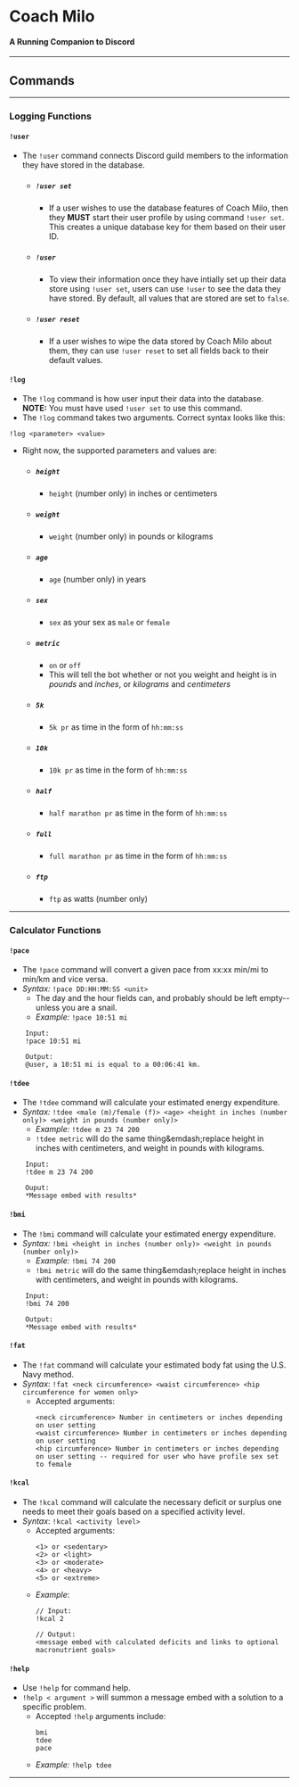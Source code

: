# Coach Milo
#### A Running Companion to Discord
---
## Commands
---
### Logging Functions

#### `!user`
- The `!user` command connects Discord guild members to the information they have stored in the database.
    - ##### `!user set`
        - If a user wishes to use the database features of Coach Milo, then they **MUST** start their user profile by using command `!user set`. This creates a unique database key for them based on their user ID.
    - ##### `!user`
        - To view their information once they have intially set up their data store using `!user set`, users can use `!user` to see the data they have stored. By default, all values that are stored are set to `false`.
    - ##### `!user reset`
        - If a user wishes to wipe the data stored by Coach Milo about them, they can use `!user reset` to set all fields back to their default values.

#### `!log`
- The `!log` command is how user input their data into the database. **NOTE:** You must have used `!user set` to use this command.
- The `!log` command takes two arguments. Correct syntax looks like this:
```
!log <parameter> <value>
```
- Right now, the supported parameters and values are:
    - ##### `height`
        - `height` (number only) in inches or centimeters
    - ##### `weight`
        - `weight` (number only) in pounds or kilograms
    - ##### `age`
        - `age` (number only) in years
    - ##### `sex`
        - `sex` as your sex as `male` or `female`
    - ##### `metric`
        - `on` or `off`
        - This will tell the bot whether or not you weight and height is in *pounds* and *inches*, or *kilograms* and *centimeters*
    - ##### `5k`
        - `5k pr` as time in the form of `hh:mm:ss`
    - ##### `10k`
        - `10k pr` as time in the form of `hh:mm:ss`
    - ##### `half`
        - `half marathon pr` as time in the form of `hh:mm:ss`
    - ##### `full`
        - `full marathon pr` as time in the form of `hh:mm:ss`
    - ##### `ftp`
        - `ftp` as watts (number only)
---
### Calculator Functions

#### `!pace`
- The `!pace` command will convert a given pace from xx:xx min/mi to min/km and vice versa.
- *Syntax:* `!pace DD:HH:MM:SS <unit>`
  - The day and the hour fields can, and probably should be left empty--unless you are a snail.
  - *Example:* `!pace 10:51 mi`
```
    Input:
    !pace 10:51 mi

    Output:
    @user, a 10:51 mi is equal to a 00:06:41 km.
```

#### `!tdee`
- The `!tdee` command will calculate your estimated energy expenditure.
- *Syntax:* `!tdee <male (m)/female (f)> <age> <height in inches (number only)> <weight in pounds (number only)>`
  - *Example:* `!tdee m 23 74 200`
  - `!tdee metric` will do the same thing&emdash;replace height in inches with centimeters, and weight in pounds with kilograms.
```
    Input:
    !tdee m 23 74 200

    Ouput:
    *Message embed with results*
```

#### `!bmi`
- The `!bmi` command will calculate your estimated energy expenditure.
- *Syntax:* `!bmi <height in inches (number only)> <weight in pounds (number only)>`
  - *Example:* `!bmi 74 200`
  - `!bmi metric` will do the same thing&emdash;replace height in inches with centimeters, and weight in pounds with kilograms. 
```
    Input:
    !bmi 74 200

    Output:
    *Message embed with results*
```

#### `!fat`

- The `!fat` command will calculate your estimated body fat using the U.S. Navy method.
- *Syntax*: `!fat <neck circumference> <waist circumference> <hip circumference for women only>`
    - Accepted arguments:
        ```
        <neck circumference> Number in centimeters or inches depending on user setting
        <waist circumference> Number in centimeters or inches depending on user setting
        <hip circumference> Number in centimeters or inches depending on user setting -- required for user who have profile sex set to female
        ```

#### `!kcal`

- The `!kcal` command will calculate the necessary deficit or surplus one needs to meet their goals based on a specified activity level.
- *Syntax*: `!kcal <activity level>`
    - Accepted arguments:
        ```
        <1> or <sedentary>
        <2> or <light>
        <3> or <moderate>
        <4> or <heavy>
        <5> or <extreme>
        ```
    - *Example*:
        ```
        // Input:
        !kcal 2

        // Output:
        <message embed with calculated deficits and links to optional macronutrient goals>
        ```
#### `!help`
- Use `!help` for command help.
- `!help < argument >` will summon a message embed with a solution to a specific problem.
  - Accepted `!help` arguments include:
    ```
    bmi
    tdee
    pace
    ```
  - *Example:* `!help tdee`

---


